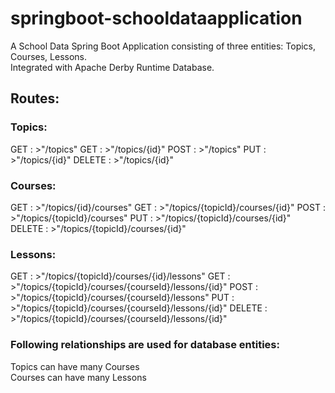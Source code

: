 # springboot-schooldataapplication
A School Data Spring Boot Application consisting of three entities: Topics, Courses, Lessons.<br>
Integrated with Apache Derby Runtime Database.<br>

## Routes:<br>
### Topics:<br>

GET : >"/topics"
GET : >"/topics/{id}"
POST : >"/topics"
PUT : >"/topics/{id}"
DELETE : >"/topics/{id}"

### Courses:<br>

GET : >"/topics/{id}/courses"
GET : >"/topics/{topicId}/courses/{id}"
POST : >"/topics/{topicId}/courses"
PUT :  >"/topics/{topicId}/courses/{id}"
DELETE : >"/topics/{topicId}/courses/{id}"

### Lessons:<br>

GET : >"/topics/{topicId}/courses/{id}/lessons"
GET : >"/topics/{topicId}/courses/{courseId}/lessons/{id}"
POST : >"/topics/{topicId}/courses/{courseId}/lessons"
PUT : >"/topics/{topicId}/courses/{courseId}/lessons/{id}" 
DELETE : >"/topics/{topicId}/courses/{courseId}/lessons/{id}"

### Following relationships are used for database entities:<br>
Topics can have many Courses<br>
Courses can have many Lessons<br>
